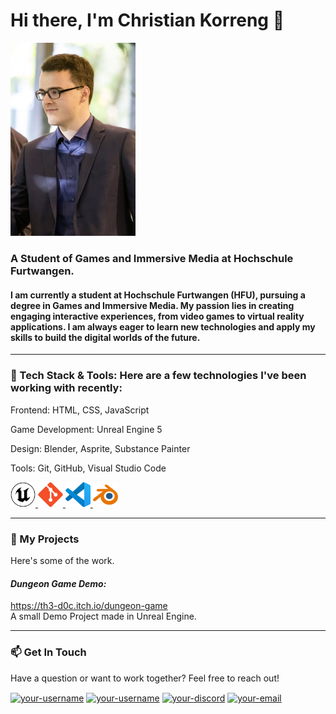 # Hi there, I'm Christian Korreng 👋
<img src="./Res/Img/Christian_Korreng2.jpg" alt="drawing" width="200"/>


### A Student of Games and Immersive Media at Hochschule Furtwangen.
#### I am currently a student at Hochschule Furtwangen (HFU), pursuing a degree in Games and Immersive Media. My passion lies in creating engaging interactive experiences, from video games to virtual reality applications. I am always eager to learn new technologies and apply my skills to build the digital worlds of the future.
--------------------------------------------------------------------
### 🔧 Tech Stack & Tools: Here are a few technologies I've been working with recently:


Frontend: HTML, CSS, JavaScript 

Game Development: Unreal Engine 5

Design: Blender, Asprite, Substance Painter

Tools: Git, GitHub, Visual Studio Code


<p align="left">
<a href="https://www.unrealengine.com/" target="_blank" rel="noreferrer"> <img src="https://raw.githubusercontent.com/devicons/devicon/master/icons/unrealengine/unrealengine-original.svg" alt="unrealengine" width="40" height="40"/> </a>
<a href="https://git-scm.com/" target="_blank" rel="noreferrer"> <img src="https://raw.githubusercontent.com/devicons/devicon/master/icons/git/git-original.svg" alt="git" width="40" height="40"/> </a>
<a href="https://code.visualstudio.com/" target="_blank" rel="noreferrer"> <img src="https://raw.githubusercontent.com/devicons/devicon/master/icons/vscode/vscode-original.svg" alt="vscode" width="40" height="40"/> </a>
<a href="https://www.blender.org/" target="_blank" rel="noreferrer"> <img src="https://raw.githubusercontent.com/devicons/devicon/master/icons/blender/blender-original.svg" alt="blender" width="40" height="40"/> </a>
</p>

---------------------------------------------------------------------------------------------
### 🚀 My Projects
Here's some of the work.

#### ***Dungeon Game Demo:***  
https://th3-d0c.itch.io/dungeon-game  
A small Demo Project made in Unreal Engine.




-------------------------------------------

### 📫 Get In Touch
Have a question or want to work together? Feel free to reach out!




<p align="left">
<a href="https://www.linkedin.com/in/christian-korreng-204517373/" target="_blank"><img align="center" src="https://img.icons8.com/?size=100&id=13930&format=png&color=FFFFFF" alt="your-username" height="60" width="60" /></a>
<a href="https://x.com/@chrisinator3000" target="_blank"><img align="center" src="https://img.icons8.com/?size=100&id=phOKFKYpe00C&format=png&color=FFFFFF" alt="your-username" height="60" width="60" /></a>
<a href="https://discord.com/users/256726718050598912" target="_blank"><img align="center" src="https://img.icons8.com/?size=100&id=2mIgusGquJFz&format=png&color=FFFFFF" alt="your-discord" height="60" width="60" /></a>
<a href="mailto:cmkorreng@gmail.com" target="_blank"><img align="center" src="https://img.icons8.com/?size=100&id=OumT4lIcOllS&format=png&color=FFFFFF" alt="your-email" height="60" width="60" /></a>
</p>
